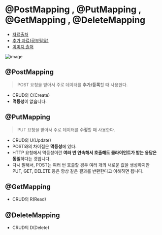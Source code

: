 # @PostMapping , @PutMapping , @GetMapping , @DeleteMapping 
- [자료출처](https://salon.tistory.com/10)
- [추가 자료(공부필요)](https://ltk3934.tistory.com/185) 
- [이미지 출처](https://javacoding.tistory.com/142)


![image](https://user-images.githubusercontent.com/24216471/140238840-d1c546b1-902f-4c9a-ad2b-bae6bf218037.png)

## @PostMapping 
> POST 요청을 받아서 주로 데이터를 **추가/등록**할 때 사용한다. 
- CRUD의 C(Create)
- **멱등성**이 없습니다. 

## @PutMapping 
> PUT 요청을 받아서 주로 데이터를 **수정**할 때 사용한다. 
- CRUD의 U(Update)
- POST와의 차이점은 **멱등성**에 있다. 
- HTTP 요청에서 멱등성이란 **여러 번 연속해서 호출해도 클라이언트가 받는 응답은 동일**하다는 것입니다. 
- 다시 말해서, POST는 여러 번 호출할 경우 여러 개의 새로운 값을 생성하지만 PUT, GET, DELETE 등은 항상 같은 결과를 반환한다고 이해하면 됩니다. 

## @GetMapping
- CRUD의 R(Read)

## @DeleteMapping 
- CRUD의 D(Delete) 
